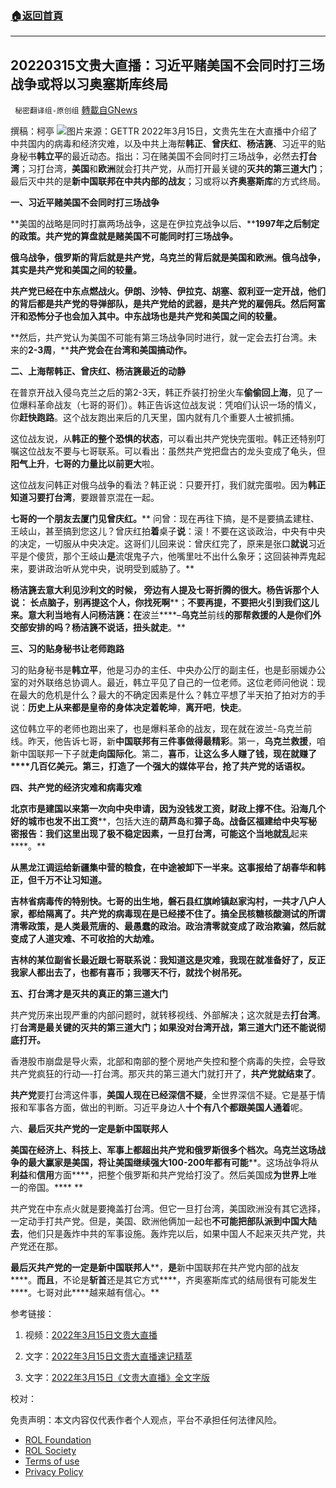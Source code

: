 ###  [:house:返回首頁](https://github.com/ourhimalayas/txt)
---


## 20220315文贵大直播：习近平赌美国不会同时打三场战争或将以习奥塞斯库终局
` 秘密翻译组-原创组` [轉載自GNews](https://gnews.org/zh-hans/2177690/)

撰稿：柯亭
![](https://assets.gnews.org/wp-content/uploads/2022/03/8abbee65-893d-4168-bb28-cd7643f2f71b.jpg)图片来源：GETTR
2022年3月15日，文贵先生在大直播中介绍了中共国内的病毒和经济灾难，以及中共上海帮**韩正**、**曾庆红**、**杨洁篪**、习近平的贴身秘书**韩立平**的最近动态。指出：习在赌美国不会同时打三场战争，必然去**打台湾**；习打台湾，**美国**和**欧洲**就会打共产党，从而打开最关键的**灭共的第三道大门**；最后灭中共的是**新中国联邦在中共内部的战友**；习或将以**齐奥塞斯库**的方式终局。

**一、习近平赌美国不会同时打三场战争**

**美国的战略是同时打赢两场战争，这是在伊拉克战争以后、****1997年之后制定的政策。共产党的算盘就是赌美国不可能同时打三场战争。**

**俄乌战争，俄罗斯的背后就是共产党，乌克兰的背后就是美国和欧洲。俄乌****战争****，其实是共产党和美国之间的较量。**

**共产党已经在中东点燃战火。伊朗、沙特、伊拉克、胡塞、叙利亚一定开战，他们的背后都是共产党的导弹部队，是共产党给的武器，是共产党的雇佣兵。然后阿富汗和恐怖分子也会加入其中。中东战场也是共产党和美国之间的较量。**

**然后，共产党认为美国不可能有第三场战争同时进行，就一定会去打台湾。未来的****2-3周****，****共产党会在台湾和美国搞动作。**

**二、上海帮韩正、曾庆红、杨洁篪最近的动静**

在普京开战入侵乌克兰之后的第2-3天，韩正乔装打扮坐火车**偷偷回上海**，见了一位爆料革命战友（七哥的哥们）。韩正告诉这位战友说：凭咱们认识一场的情义，你**赶快跑路**。这个战友跑出来后的几天里，国内就有几个重要人士被抓捕。

这位战友说，从**韩正的整个恐惧的状态**，可以看出共产党快完蛋啦。韩正还特别叮嘱这位战友不要与七哥联系。可以看出：虽然共产党把盘古的龙头变成了龟头，但**阳气上升**，**七哥的力量比以前更大**啦。

这位战友问韩正对俄乌战争的看法？韩正说：只要开打，我们就完蛋啦。因为**韩正知道习要打台湾**，要跟普京混在一起。

**七哥的一个朋友去厦门见曾庆红。**** 问曾：现在再往下搞，是不是要搞孟建柱、王岐山，甚至搞到您这儿？曾庆红拍****着****桌子****说****：滚！不要在这谈政治，中央有中央的决定，一切服从中央决定。这哥们儿回来说：曾庆红完了，原来是张口****就说****习近平是个傻货，那个王岐山****是****流氓鬼子六，他嘴里吐不出什么象牙；这回装神弄鬼起来，要讲政治听从党中央，说明受到威胁了。**

**杨洁篪****去意大利见沙利文的时候，**** 旁边有人提及七哥折腾的很大。杨告诉那个人说： 长点脑****子****，别再提这个人，你找死啊****；****不要再提，不要把火引到我们这儿来。意大利当地有人问杨洁篪：在****波兰****–****乌克兰****前线****的那帮救援的人是你们外交部安排的吗？杨洁篪不说话，扭头就走****。**

**三、习的贴身秘书让老师跑路**

习的贴身秘书是**韩立平**，他是习办的主任、中央办公厅的副主任，也是彭丽媛办公室的对外联络总协调人。最近，韩立平见了自己的一位老师。这位老师问他说：现在最大的危机是什么？最大的不确定因素是什么？韩立平想了半天拍了拍对方的手说：**历史上从来都是皇帝的身体决定着乾坤**，**离开吧**，**快走**。

这位韩立平的老师也跑出来了，也是爆料革命的战友，现在就在波兰-乌克兰前线。昨天，他告诉七哥，新**中国联邦有三件事做得最精彩**。第一，**乌克兰救援**，咱新中国联邦一下子就**走向国际化**。第二，**喜币**，**让这么多人赚了****钱，现在就****赚了****几百亿美元。第三，打造了一个强大的媒体平台，抢了共产党的话语权。**

**四、共产党的经济灾难和病毒灾难**

**北京市是建国以来第一次向中央申请，因为没钱发工资，财政上撑不住。沿海几个好的城市也发不出工资****，包括大连的****葫芦岛****和****獐子岛。战备区福建给中央写秘密报告：我们这里出现了极不稳定因素，一旦打台湾，可能这个当地就乱****起来****。**

**从黑龙江****调运给****新疆集中营的粮食，在中途被卸下一半来。这事报给了胡春华和韩正，但千万不让习知道。**

**吉林省病毒传的特别快。七哥的出生地，磐石县红旗岭镇赵家沟村，一共才八户人家，都给隔离了。****共产党的病毒现在是已经搂不住了****。搞全民核糖核酸测试的所谓****清零政策****，是人类最荒唐的、最愚蠢的政治。政治清零就变成了政治欺骗，然后就变成了人道灾难、不可收拾的****大劫难****。**

**吉林的某位****副省长****最近跟七哥联系说：我知道这是灾难，我现在就准备好了，反正我家人都出去了，也都有喜币；我哪天不行，就****找个树吊死****。**

**五、打台湾才是灭共的真正的第三道大门**

共产党历来出现严重的内部问题时，就转移视线、外部解决；这次就是去**打台湾**。打**台湾是最关键的灭共的第三道大门；如果没对台湾开战，第三道大门还不能说彻底打开。**

香港股市崩盘是导火索，北部和南部的整个房地产失控和整个病毒的失控，会导致共产党疯狂的行动—-打台湾。那灭共的第三道大门就打开了，**共产党就结束了**。

**共产党**要打台湾这件事，**美国人现在已经深信不疑**，全世界深信不疑。它是基于情报和军事各方面，做出的判断。习近平身边人**十个有八个都跟美国人通着**呢。

六、**最后灭共产党的一定是新中国联邦人**

**美国在****经济上****、****科技上****、****军事上****都超出共产党和俄罗斯很多个档次。****乌克兰这场战争****的****最大赢家是美国，****将****让美国****继续****强大****100-200年都****有****可能****。这场战争将从****利益****和****信用****方面****，把整个俄罗斯和共产党给打没了。然后美国成****为世界上****唯一的帝国。**** **

共产党在中东点火就是要掩盖打台湾。但它一旦打台湾，美国欧洲没有其它选择，一定动手打共产党。但是，美国、欧洲他俩加一起也**不可能把部队派到中国大陆去**，他们只是轰炸中共的军事设施。轰炸完以后，如果中国人不起来灭共产党，共产党还在那。

**最后灭共产党的一定是新中国联邦人****，****是****新中国联邦在共产党内部的战友****。****而且****，不论是****斩首****还是其它方式****，齐奥塞斯库式的结局很有可能发生****。七哥对此****越来越有信心。**

参考链接：

1. 视频：[2022年3月15日文贵大直播](https://www.gettr.com/streaming/p1051m93814)

2. 文字：[2022年3月15日文贵大直播速记精萃](https://gnews.org/zh-hans/2170698/)

3. 文字：[2022年3月15日《文贵大直播》全文字版](https://gnews.org/zh-hans/2176468/)

校对：

 

免责声明：本文内容仅代表作者个人观点，平台不承担任何法律风险。

- [ROL Foundation](https://rolfoundation.org/)
- [ROL Society](https://rolsociety.org/)
- [Terms of use](https://gnews.org/terms-of-use-3/)
- [Privacy Policy](https://gnews.org/privacy-policy/)
